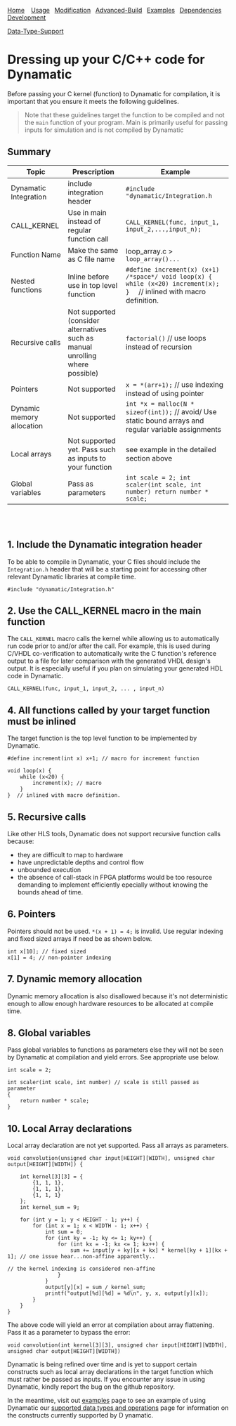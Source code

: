 [Home](../README.md) <span>&ensp;</span> [Usage](usage.md)<span>&ensp;</span> [Modification](advancedusage.md)<span>&ensp;</span> [Advanced-Build](advanced-build.md) <span>&ensp;</span>[Examples](examples.md) <span>&ensp;</span>[Dependencies](dependencies.md) <span>&ensp;</span>[Development](work-in-progress.md)

[Data-Type-Support](data_type_support.md)
# Dressing up your C/C++ code for Dynamatic
Before passing your C kernel (function) to Dynamatic for compilation, it is important that you ensure it meets the following guidelines.

> Note that these guidelines target the function to be compiled and not the `main` function of your program. Main is primarily useful for passing inputs for simulation and is not compiled by Dynamatic

## Summary
|Topic|Prescription|Example
|---|----|---|
|Dynamatic  Integration| include integration header| `#include "dynamatic/Integration.h`
| CALL_KERNEL | Use in main instead of regular function call| ```CALL_KERNEL(func, input_1, input_2,...,input_n);```
|Function Name|Make the same as C file name|loop_array.c > ```loop_array()...```|
|Nested functions| Inline before use in top level function| ```#define increment(x) (x+1)  /*space*/ void loop(x) { while (x<20) increment(x); }  ``` // inlined with macro definition. 
|Recursive calls|Not supported (consider alternatives such as manual unrolling where possible)|```factorial()``` // use loops instead of recursion
|Pointers| Not supported| ```x = *(arr+1);``` // use indexing instead of using pointer
|Dynamic memory allocation| Not supported | ```int *x = malloc(N * sizeof(int));``` // avoid/ Use static bound arrays and regular variable assignments
|Local arrays| Not supported yet. Pass such as inputs to your function| see example in the detailed section above
|Global variables| Pass as parameters|```int scale = 2; int scaler(int scale, int number) return number * scale;```|

<br/>
<br/>

## **1. Include the Dynamatic integration header**

To be able to compile in Dynamatic, your C files should include the `Integration.h` header that will be a starting point for accessing other relevant Dynamatic libraries at compile time.
```
#include "dynamatic/Integration.h"
```
## **2. Use the CALL_KERNEL macro in the main function**

The `CALL_KERNEL` macro calls the kernel while allowing us to automatically run code prior to and/or after the call. For example, this is used during C/VHDL co-verification to automatically write the C function's reference output to a file for later comparison with the generated VHDL design's output. It is especially useful if you plan on simulating your generated HDL code in Dynamatic.
```
CALL_KERNEL(func, input_1, input_2, ... , input_n)
```

## **4. All functions called by your target function must be inlined**

The target function is the top level function to be implemented by Dynamatic. 
```
#define increment(int x) x+1; // macro for increment function

void loop(x) {
    while (x<20) {
        increment(x); // macro
    }
}  // inlined with macro definition.
```
## **5. Recursive calls**  
Like other HLS tools, Dynamatic does not support recursive function calls because:
- they are difficult to map to hardware
- have unpredictable depths and control flow
- unbounded execution
- the absence of call-stack in FPGA platforms would be too resource demanding to implement efficiently epecially without knowing the bounds ahead of time.  

## **6. Pointers**  

Pointers should not be used.  `*(x + 1) = 4;` is invalid. Use regular indexing and fixed sized arrays if need be as shown below.
```
int x[10]; // fixed sized
x[1] = 4; // non-pointer indexing
```
## **7. Dynamic memory allocation**
Dynamic memory allocation is also disallowed because it's not deterministic enough to allow enough hardware resources to be allocated at compile time.
<br/>

## **8. Global variables**
Pass global variables to functions as parameters else they will not be seen by Dynamatic at compilation and yield errors. See appropriate use below.

```
int scale = 2; 

int scaler(int scale, int number) // scale is still passed as parameter
{ 
    return number * scale;
}
```

## **10. Local Array declarations**
Local array declaration are not yet supported. Pass all arrays as parameters.

```
void convolution(unsigned char input[HEIGHT][WIDTH], unsigned char output[HEIGHT][WIDTH]) {
    
    int kernel[3][3] = {
        {1, 1, 1},
        {1, 1, 1},
        {1, 1, 1}
    };
    int kernel_sum = 9;

    for (int y = 1; y < HEIGHT - 1; y++) {
        for (int x = 1; x < WIDTH - 1; x++) {
            int sum = 0;
            for (int ky = -1; ky <= 1; ky++) {
                for (int kx = -1; kx <= 1; kx++) {
                    sum += input[y + ky][x + kx] * kernel[ky + 1][kx + 1]; // one issue hear...non-affine apparently..
                                                                        // the kernel indexing is considered non-affine
                }
            }
            output[y][x] = sum / kernel_sum;
            printf("output[%d][%d] = %d\n", y, x, output[y][x]);
        }
    }
}
```
The above code will yield an error at compilation about array flattening. Pass it as a parameter to bypass the error:

```
void convolution(int kernel[3][3], unsigned char input[HEIGHT][WIDTH], unsigned char output[HEIGHT][WIDTH])
```


Dynamatic is being refined over time and is yet to support certain constructs such as local array declarations in the target function which must rather be passed as inputs. If you encounter any issue in using Dynamatic, kindly report the bug on the github repository.

In the meantime, visit out [examples](examples.md) page to see an example of using Dynamatic our [supported data types and operations](data_type_support.md) page for information on the constructs currently supported by D    ynamatic.